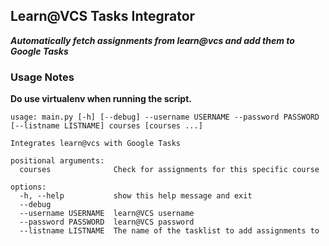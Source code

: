 ## Learn@VCS Tasks Integrator

***Automatically fetch assignments from learn@vcs and add them to Google Tasks***

### Usage Notes

**Do use virtualenv when running the script.**

```text
usage: main.py [-h] [--debug] --username USERNAME --password PASSWORD [--listname LISTNAME] courses [courses ...]

Integrates learn@vcs with Google Tasks

positional arguments:
  courses              Check for assignments for this specific course

options:
  -h, --help           show this help message and exit
  --debug
  --username USERNAME  learn@VCS username
  --password PASSWORD  learn@VCS password
  --listname LISTNAME  The name of the tasklist to add assignments to
```
